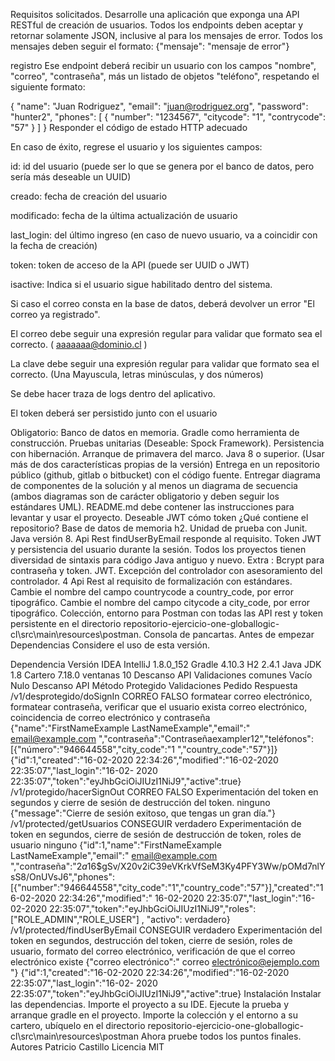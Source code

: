 Requisitos solicitados.
Desarrolle una aplicación que exponga una API RESTful de creación de usuarios. Todos los endpoints deben aceptar y retornar solamente JSON, inclusive al para los mensajes de error. Todos los mensajes deben seguir el formato: {"mensaje": "mensaje de error"}

registro
Ese endpoint deberá recibir un usuario con los campos "nombre", "correo", "contraseña", más un listado de objetos "teléfono", respetando el siguiente formato:

  {
  "name": "Juan Rodriguez",
  "email": "juan@rodriguez.org",
  "password": "hunter2",
  "phones": [
  {
  "number": "1234567",
  "citycode": "1",
  "contrycode": "57"
  }
  ]
  }
Responder el código de estado HTTP adecuado

En caso de éxito, regrese el usuario y los siguientes campos:

id: id del usuario (puede ser lo que se genera por el banco de datos, pero sería más deseable un UUID)

creado: fecha de creación del usuario

modificado: fecha de la última actualización de usuario

last_login: del último ingreso (en caso de nuevo usuario, va a coincidir con la fecha de creación)

token: token de acceso de la API (puede ser UUID o JWT)

isactive: Indica si el usuario sigue habilitado dentro del sistema.

Si caso el correo consta en la base de datos, deberá devolver un error "El correo ya registrado".

El correo debe seguir una expresión regular para validar que formato sea el correcto. ( aaaaaaa@dominio.cl )

La clave debe seguir una expresión regular para validar que formato sea el correcto. (Una Mayuscula, letras minúsculas, y dos números)

Se debe hacer traza de logs dentro del aplicativo.

El token deberá ser persistido junto con el usuario

Obligatorio:
Banco de datos en memoria.
Gradle como herramienta de construcción.
Pruebas unitarias (Deseable: Spock Framework).
Persistencia con hibernación.
Arranque de primavera del marco.
Java 8 o superior. (Usar más de dos características propias de la versión)
Entrega en un repositorio público (github, gitlab o bitbucket) con el código fuente.
Entregar diagrama de componentes de la solución y al menos un diagrama de secuencia (ambos diagramas son de carácter obligatorio y deben seguir los estándares UML).
README.md debe contener las instrucciones para levantar y usar el proyecto.
Deseable
JWT cómo token
¿Qué contiene el repositorio?
Base de datos de memoria h2.
Unidad de prueba con Junit.
Java versión 8.
Api Rest findUserByEmail responde al requisito.
Token JWT y persistencia del usuario durante la sesión.
Todos los proyectos tienen diversidad de sintaxis para código Java antiguo y nuevo.
Extra :
Bcrypt para contraseña y token.
JWT.
Excepción del controlador con asesoramiento del controlador.
4 Api Rest al requisito de formalización con estándares.
Cambie el nombre del campo countrycode a country_code, por error tipográfico.
Cambie el nombre del campo citycode a city_code, por error tipográfico.
Colección, entorno para Postman con todas las API rest y token persistente en el directorio repositorio-ejercicio-one-globallogic-cl\src\main\resources\postman.
Consola de pancartas.
Antes de empezar
Dependencias
Considere el uso de esta versión.

Dependencia	Versión
IDEA IntelliJ	1.8.0_152
Gradle	4.10.3
H2	2.4.1
Java JDK	1.8
Cartero	7.18.0
ventanas	10
Descanso API
Validaciones comunes
Vacío
Nulo
Descanso API	Método	Protegido	Validaciones	Pedido	Respuesta
/v1/desprotegido/doSignIn	CORREO	FALSO	formatear correo electrónico, formatear contraseña, verificar que el usuario exista correo electrónico, coincidencia de correo electrónico y contraseña	{"name":"FirstNameExample LastNameExample","email":" email@example.com ","contraseña":"Contraseñaexampler12","teléfonos":[{"número":"946644558","city_code":"1 ","country_code":"57"}]}	{"id":1,"created":"16-02-2020 22:34:26","modified":"16-02-2020 22:35:07","last_login":"16-02- 2020 22:35:07","token":"eyJhbGciOiJIUzI1NiJ9","active":true}
/v1/protegido/hacerSignOut	CORREO	FALSO	Experimentación del token en segundos y cierre de sesión de destrucción del token.	ninguno	{"message":"Cierre de sesión exitoso, que tengas un gran día."}
/v1/protected/getUsuarios	CONSEGUIR	verdadero	Experimentación de token en segundos, cierre de sesión de destrucción de token, roles de usuario	ninguno	{"id":1,"name":"FirstNameExample LastNameExample","email":" email@example.com ","contraseña":"$2a$16$gSv/X20v2iC39eVKrkVfSeM3Ky4PFY3Ww/pOMd7nlYsS8/OnUVsJ6","phones": [{"number":"946644558","city_code":"1","country_code":"57"}],"created":"16-02-2020 22:34:26","modified":" 16-02-2020 22:35:07","last_login":"16-02-2020 22:35:07","token":"eyJhbGciOiJIUzI1NiJ9","roles":["ROLE_ADMIN","ROLE_USER"] , "activo": verdadero}
/v1/protected/findUserByEmail	CONSEGUIR	verdadero	Experimentación del token en segundos, destrucción del token, cierre de sesión, roles de usuario, formato del correo electrónico, verificación de que el correo electrónico existe	{"correo electrónico":" correo electrónico@ejemplo.com "}	{"id":1,"created":"16-02-2020 22:34:26","modified":"16-02-2020 22:35:07","last_login":"16-02- 2020 22:35:07","token":"eyJhbGciOiJIUzI1NiJ9","active":true}
Instalación
Instalar las dependencias.
Importe el proyecto a su IDE.
Ejecute la prueba y arranque gradle en el proyecto.
Importe la colección y el entorno a su cartero, ubíquelo en el directorio repositorio-ejercicio-one-globallogic-cl\src\main\resources\postman
Ahora pruebe todos los puntos finales.
Autores
Patricio Castillo
Licencia
MIT
